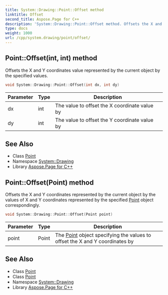 ```yaml
---
title: System::Drawing::Point::Offset method
linktitle: Offset
second_title: Aspose.Page for C++
description: 'System::Drawing::Point::Offset method. Offsets the X and Y coordinates value represented by the current object by the specified values in C++.'
type: docs
weight: 1000
url: /cpp/system.drawing/point/offset/
---
```

## Point::Offset(int, int) method


Offsets the X and Y coordinates value represented by the current object by the specified values.

```cpp
void System::Drawing::Point::Offset(int dx, int dy)
```


| Parameter | Type | Description |
| --- | --- | --- |
| dx | int | The value to offset the X coordinate value by |
| dy | int | The value to offset the Y coordinate value by |

## See Also

* Class [Point](../)
* Namespace [System::Drawing](../../)
* Library [Aspose.Page for C++](../../../)
## Point::Offset(Point) method


Offsets the X and Y coordinates represented by the current object by the values of X and Y coordinates represented by the specified [Point](../) object correspondingly.

```cpp
void System::Drawing::Point::Offset(Point point)
```


| Parameter | Type | Description |
| --- | --- | --- |
| point | Point | The [Point](../) object specifying the values to offset the X and Y coordinates by |

## See Also

* Class [Point](../)
* Class [Point](../)
* Namespace [System::Drawing](../../)
* Library [Aspose.Page for C++](../../../)
